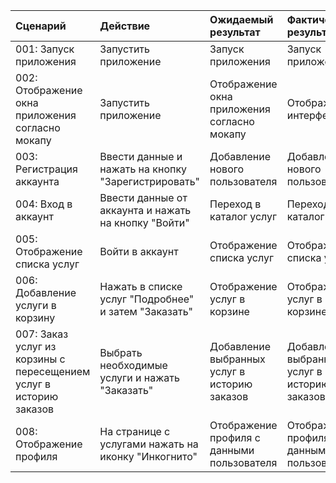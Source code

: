 |Cценарий|Действие|Ожидаемый результат|Фактический результат| Оценка|
|:---|:---|:---|:---|:---|
|001: Запуск приложения | Запустить приложение | Запуск приложения | Запуск приложения | Тест пройден|  
|002: Отображение окна приложения согласно мокапу | Запустить приложение | Отображение окна приложения согласно мокапу | Отображение интерфейса | Тест пройден|
|003: Регистрация аккаунта | Ввести данные и нажать на кнопку "Зарегистрировать" | Добавление нового пользователя | Добавление нового пользователя  | Тест пройден|
|004: Вход в аккаунт | Ввести данные от аккаунта и нажать на кнопку "Войти" | Переход в каталог услуг | Переход в каталог услуг | Тест пройден|
|005: Отображение списка услуг | Войти в аккаунт | Отображение списка услуг | Отображение списка услуг |Тест пройден|
|006: Добавление услуги в корзину | Нажать в списке услуг "Подробнее" и затем "Заказать" | Отображение услуг в корзине | Отображение услуг в корзине |Тест пройден|
|007: Заказ услуг из корзины с пересещением услуг в историю заказов | Выбрать необходимые услуги и нажать "Заказать" | Добавление выбранных услуг в историю заказов | Добавление выбранных услуг в историю заказов |Тест пройден|
|008: Отображение профиля | На странице с услугами нажать на иконку "Инкогнито" | Отображение профиля с данными пользователя | Отображение профиля с данными пользователя |Тест пройден|
